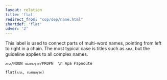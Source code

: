 ```yaml
---
layout: relation
title: 'flat'
redirect_from: "cop/dep/name.html"
shortdef: 'flat'
udver: '2'
---
```


This label is used to connect parts of multi-word names, pointing from left to right in a chain. The most typical case is titles such as ⲁⲡⲁ, but the guideline applies to all complex names.

~~~ sdparse
ⲁⲡⲁ/NOUN ⲡⲁⲡⲛⲟⲩⲧⲉ/PROPN  \n Apa Papnoute

flat(ⲁⲡⲁ, ⲡⲁⲡⲛⲟⲩⲧⲉ)
~~~

<!-- Interlanguage links updated Čt lis 12 09:43:26 CET 2020 -->
